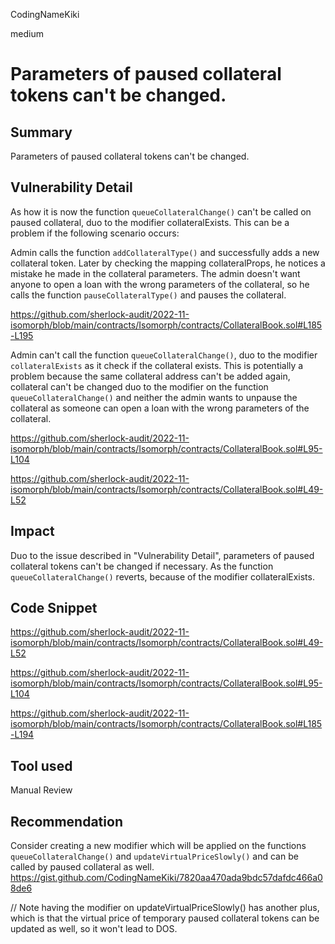 CodingNameKiki

medium

# Parameters of paused collateral tokens can't be changed.

## Summary
Parameters of paused collateral tokens can't be changed.

## Vulnerability Detail
As how it is now the function `queueCollateralChange()` can't be called on paused collateral, duo to the modifier collateralExists.
This can be a problem if the following scenario occurs:

Admin calls the function `addCollateralType()` and successfully adds a new collateral token.  Later by checking the mapping collateralProps, he notices a mistake he made in the collateral parameters. The admin doesn't want anyone to open a loan with the wrong parameters of the collateral, so he calls the function `pauseCollateralType()` and pauses the collateral. 

https://github.com/sherlock-audit/2022-11-isomorph/blob/main/contracts/Isomorph/contracts/CollateralBook.sol#L185-L195

Admin can't call the function `queueCollateralChange()`, duo to the modifier `collateralExists` as it check if the collateral exists.
This is potentially a problem because the same collateral address can't be added again, collateral can't be changed duo to the modifier on the function `queueCollateralChange()` and neither the admin wants to unpause the collateral as someone can open a loan with the wrong parameters of the collateral.

https://github.com/sherlock-audit/2022-11-isomorph/blob/main/contracts/Isomorph/contracts/CollateralBook.sol#L95-L104

https://github.com/sherlock-audit/2022-11-isomorph/blob/main/contracts/Isomorph/contracts/CollateralBook.sol#L49-L52

## Impact
Duo to the issue described in "Vulnerability Detail", parameters of paused collateral tokens can't be changed if necessary.
As the function `queueCollateralChange()` reverts, because of the modifier collateralExists.

## Code Snippet

https://github.com/sherlock-audit/2022-11-isomorph/blob/main/contracts/Isomorph/contracts/CollateralBook.sol#L49-L52

https://github.com/sherlock-audit/2022-11-isomorph/blob/main/contracts/Isomorph/contracts/CollateralBook.sol#L95-L104

https://github.com/sherlock-audit/2022-11-isomorph/blob/main/contracts/Isomorph/contracts/CollateralBook.sol#L185-L194

## Tool used

Manual Review

## Recommendation
Consider creating a new modifier which will be applied on the functions `queueCollateralChange()` and `updateVirtualPriceSlowly()` and can be called by paused collateral as well. https://gist.github.com/CodingNameKiki/7820aa470ada9bdc57dafdc466a08de6

// Note having the modifier on updateVirtualPriceSlowly() has another plus, which is that the virtual price of temporary paused collateral tokens can be updated as well, so it won't lead to DOS.